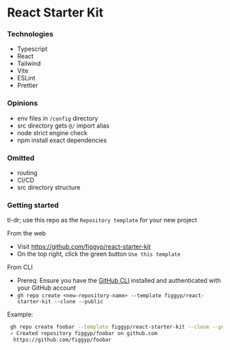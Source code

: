 # React Starter Kit

### Technologies
- Typescript
- React
- Tailwind
- Vite
- ESLint
- Prettier

### Opinions
- env files in `/config` directory
- src directory gets `@/` import alias
- node strict engine check
- npm install exact dependencies

### Omitted
- routing
- CI/CD
- src directory structure

### Getting started

tl-dr; use this repo as the `Repository template` for your new project

From the web
- Visit https://github.com/figgyp/react-starter-kit
- On the top right, click the green button `Use this template`

From CLI
- Prereq: Ensure you have the [GitHub CLI](https://github.com/cli/cli) installed and authenticated with your GitHub account
- `gh repo create <new-repository-name> --template figgyp/react-starter-kit --clone --public`

Example:
```sh
 gh repo create foobar --template figgyp/react-starter-kit --clone --public                                                            (📦 v0.0.1)( v22.12.0)  11s
 ✓ Created repository figgyp/foobar on github.com
  https://github.com/figgyp/foobar
```
